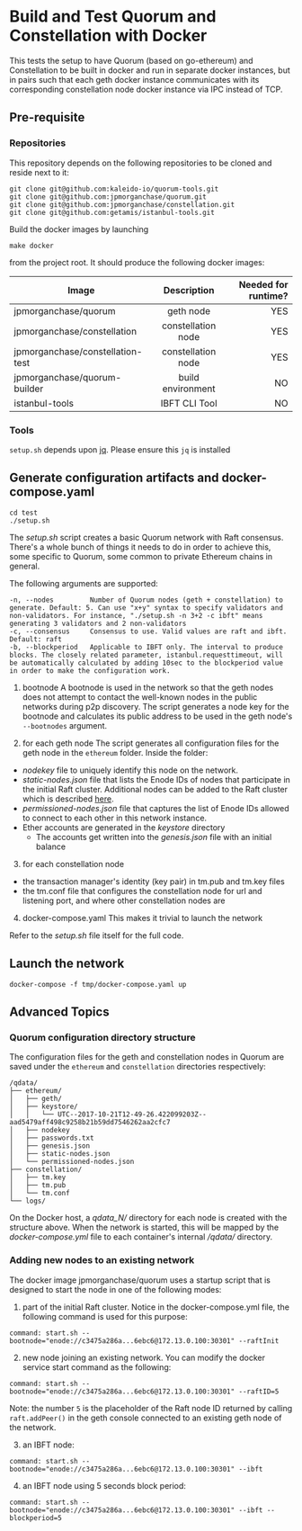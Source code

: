 # Build and Test Quorum and Constellation with Docker

This tests the setup to have Quorum (based on go-ethereum) and Constellation to be built in docker and run in separate docker instances, but in pairs such that each geth docker instance communicates with its corresponding constellation node docker instance via IPC instead of TCP.

## Pre-requisite

### Repositories

This repository depends on the following repositories to be cloned and reside next to it:
```
git clone git@github.com:kaleido-io/quorum-tools.git
git clone git@github.com:jpmorganchase/quorum.git
git clone git@github.com:jpmorganchase/constellation.git
git clone git@github.com:getamis/istanbul-tools.git
```

Build the docker images by launching
```
make docker
```
from the project root. It should produce the following docker images:

| Image                            | Description           | Needed for runtime? |
| -------------------------------- |:---------------------:| -------------------:|
| jpmorganchase/quorum             | geth node             | YES                 |
| jpmorganchase/constellation      | constellation node    | YES                 |
| jpmorganchase/constellation-test | constellation node    | YES                 |
| jpmorganchase/quorum-builder     | build environment     | NO                  |
| istanbul-tools                   | IBFT CLI Tool         | NO                  |

### Tools

`setup.sh` depends upon [jq](https://stedolan.github.io/jq/).  Please ensure this `jq` is installed

## Generate configuration artifacts and docker-compose.yaml

```
cd test
./setup.sh
```

The *setup.sh* script creates a basic Quorum network with Raft consensus. There's a whole bunch of things it needs to do in order to achieve this, some specific to Quorum, some common to private Ethereum chains in general.

The following arguments are supported:
```
-n, --nodes         Number of Quorum nodes (geth + constellation) to generate. Default: 5. Can use "x+y" syntax to specify validators and non-validators. For instance, "./setup.sh -n 3+2 -c ibft" means generating 3 validators and 2 non-validators
-c, --consensus     Consensus to use. Valid values are raft and ibft. Default: raft
-b, --blockperiod   Applicable to IBFT only. The interval to produce blocks. The closely related parameter, istanbul.requesttimeout, will be automatically calculated by adding 10sec to the blockperiod value in order to make the configuration work.
```

1. bootnode
A bootnode is used in the network so that the geth nodes does not attempt to contact the well-known nodes in the public networks during p2p discovery. The script generates a node key for the bootnode and calculates its public address to be used in the geth node's `--bootnodes` argument.

2. for each geth node
The script generates all configuration files for the geth node in the `ethereum` folder. Inside the folder:

 * *nodekey* file to uniquely identify this node on the network.
 * *static-nodes.json* file that lists the Enode IDs of nodes that participate in the initial Raft cluster. Additional nodes can be added to the Raft cluster which is described [here](#adding-new-nodes-to-an-existing-network).
 * *permissioned-nodes.json* file that captures the list of Enode IDs allowed to connect to each other in this network instance.
 * Ether accounts are generated in the *keystore* directory
   * The accounts get written into the *genesis.json* file with an initial balance

3. for each constellation node
 * the transaction manager's identity (key pair) in tm.pub and tm.key files
 * the tm.conf file that configures the constellation node for url and listening port, and where other constellation nodes are

4. docker-compose.yaml
This makes it trivial to launch the network

Refer to the *setup.sh* file itself for the full code.

## Launch the network

```
docker-compose -f tmp/docker-compose.yaml up
```

## Advanced Topics

### Quorum configuration directory structure

The configuration files for the geth and constellation nodes in Quorum are saved under the `ethereum` and `constellation` directories respectively:

    /qdata/
    ├── ethereum/
    │   ├── geth/
    │   ├── keystore/
    │   │   └── UTC--2017-10-21T12-49-26.422099203Z--aad5479aff498c9258b21b59dd7546262aa2cfc7
    │   ├── nodekey
    │   ├── passwords.txt
    │   ├── genesis.json
    │   ├── static-nodes.json
    │   └── permissioned-nodes.json
    ├── constellation/
    │   ├── tm.key
    │   ├── tm.pub
    │   └── tm.conf
    └── logs/

On the Docker host, a *qdata_N/* directory for each node is created with the structure above. When the network is started, this will be mapped by the *docker-compose.yml* file to each container's internal */qdata/* directory.

### Adding new nodes to an existing network

The docker image jpmorganchase/quorum uses a startup script that is designed to start the node in one of the following modes:
1. part of the initial Raft cluster. Notice in the docker-compose.yml file, the following command is used for this purpose:
```
command: start.sh --bootnode="enode://c3475a286a...6ebc6@172.13.0.100:30301" --raftInit
```
2. new node joining an existing network. You can modify the docker service start command as the following:
```
command: start.sh --bootnode="enode://c3475a286a...6ebc6@172.13.0.100:30301" --raftID=5
```
Note: the number `5` is the placeholder of the Raft node ID returned by calling `raft.addPeer()` in the geth console connected to an existing geth node of the network.

3. an IBFT node:
```
command: start.sh --bootnode="enode://c3475a286a...6ebc6@172.13.0.100:30301" --ibft
```
4. an IBFT node using 5 seconds block period:
```
command: start.sh --bootnode="enode://c3475a286a...6ebc6@172.13.0.100:30301" --ibft --blockperiod=5
```


